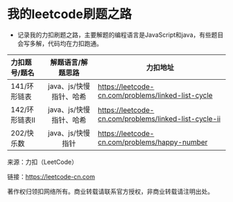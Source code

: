 # 我的leetcode刷题之路

* 记录我的力扣刷题之路，主要解题的编程语言是JavaScript和java，有些题目会写多解，代码均在力扣跑通。



| 力扣题号/题名  |    解题语言/解题思路    | 力扣地址                                              |
| :------------- | :---------------------: | ----------------------------------------------------- |
| 141/环形链表   | java、js/快慢指针、哈希 | https://leetcode-cn.com/problems/linked-list-cycle    |
| 142/环形链表II | java、js/快慢指针、哈希 | https://leetcode-cn.com/problems/linked-list-cycle-ii |
| 202/快乐数     |    java、js/快慢指针    | https://leetcode-cn.com/problems/happy-number         |







来源：力扣（LeetCode）

链接：https://leetcode-cn.com

著作权归领扣网络所有。商业转载请联系官方授权，非商业转载请注明出处。